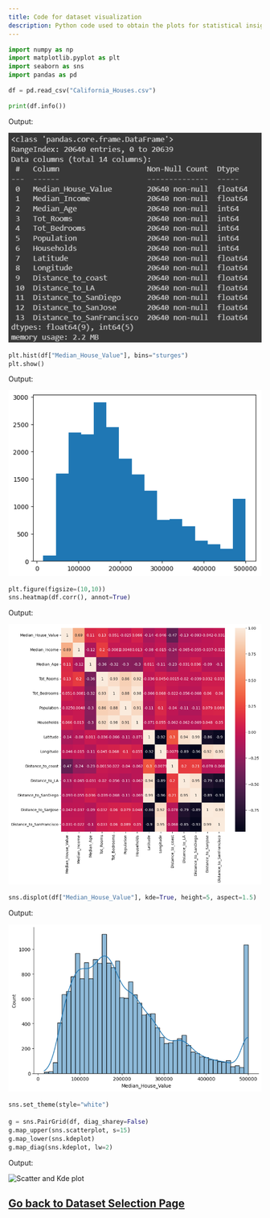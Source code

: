 ```yaml
---
title: Code for dataset visualization
description: Python code used to obtain the plots for statistical insights
---
```


```python
import numpy as np
import matplotlib.pyplot as plt
import seaborn as sns
import pandas as pd
```

```python
df = pd.read_csv("California_Houses.csv")
```

```python
print(df.info())
```
Output:

![Dataframe info](assets/DatasetVisualization/DatasetInfo.png)

```python
plt.hist(df["Median_House_Value"], bins="sturges")
plt.show()
```
Output:

![Histogram](assets/DatasetVisualization/Histogram.png)

```python
plt.figure(figsize=(10,10))
sns.heatmap(df.corr(), annot=True)
```
Output:

![Correlation Heat Map](assets/DatasetVisualization/CorrelationHeatMap.png)

```python
sns.displot(df["Median_House_Value"], kde=True, height=5, aspect=1.5)
```

Output:

![Displot](assets/DatasetVisualization/Displot.png)

```python
sns.set_theme(style="white")

g = sns.PairGrid(df, diag_sharey=False)
g.map_upper(sns.scatterplot, s=15)
g.map_lower(sns.kdeplot)
g.map_diag(sns.kdeplot, lw=2)
```

Output:

![Scatter and Kde plot](assets/DatasetVisualization/ScatterKdePlots.png)

## [Go back to Dataset Selection Page](./datasetinfo)